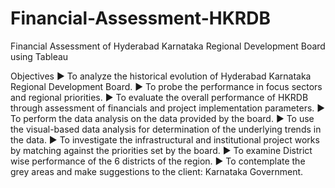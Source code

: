 # Financial-Assessment-HKRDB
Financial Assessment of Hyderabad Karnataka Regional  Development Board using Tableau


Objectives
► To analyze the historical evolution of Hyderabad Karnataka Regional Development Board.
► To probe the performance in focus sectors and regional priorities.
► To evaluate the overall performance of HKRDB through assessment of financials and project 
implementation parameters.
► To perform the data analysis on the data provided by the board.
► To use the visual-based data analysis for determination of the underlying trends in the data.
► To investigate the infrastructural and institutional project works by matching against the 
priorities set by the board.
► To examine District wise performance of the 6 districts of the region.
► To contemplate the grey areas and make suggestions to the client: Karnataka Government.

